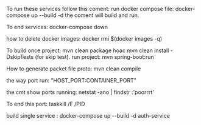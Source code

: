 To run these services follow this coment:
run docker compose file: docker-compose up --build -d
the coment will build and run.

To end services: docker-compose down

how to delete docker images: docker rmi $(docker images -q)

To build once project: mvn clean package họac mvn clean install -DskipTests (for skip test).
run project: mvn spring-boot:run

How to generate packet file proto: mvn clean compile

the way port run: "HOST_PORT:CONTAINER_PORT"

the cmt show ports running: netstat -ano | findstr :'poorrrt'

To end this port: taskkill /F /PID <PID>

build single service : docker-compose up --build -d auth-service
